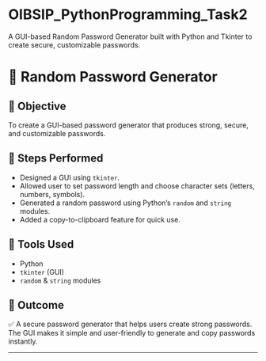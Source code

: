 # OIBSIP_PythonProgramming_Task2
A GUI-based Random Password Generator built with Python and Tkinter to create secure, customizable passwords.
# 🔑 Random Password Generator

## 🔹 Objective  
To create a GUI-based password generator that produces strong, secure, and customizable passwords.  

## 🔹 Steps Performed  
- Designed a GUI using `tkinter`.  
- Allowed user to set password length and choose character sets (letters, numbers, symbols).  
- Generated a random password using Python’s `random` and `string` modules.  
- Added a copy-to-clipboard feature for quick use.  

## 🔹 Tools Used  
- Python  
- `tkinter` (GUI)  
- `random` & `string` modules  

## 🔹 Outcome  
✅ A secure password generator that helps users create strong passwords.  
The GUI makes it simple and user-friendly to generate and copy passwords instantly.  

---
